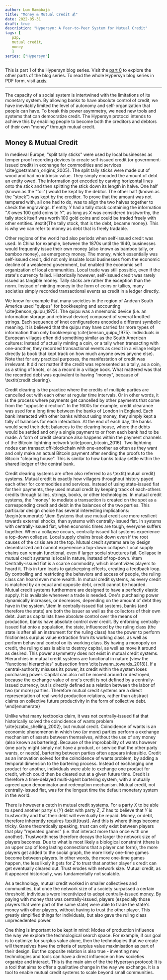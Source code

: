 ```yaml
---
author: Lum Ramabaja
title: "Money & Mutual Credit 💰"
date: 2022-05-31
draft: true
description: "Hypersyn: A Peer-to-Peer System for Mutual Credit"
tags: [
   p2p,
   mutual credit,
   money
   ]
series: ["Hypersyn"]
---
```


This is part 1 of the Hypersyn blog series. Visit the [part 0](https://chainlesscoder.com/posts/hypersyn-a-peer-to-peer-system-for-mutual-credit/) to explore the other parts of the blog series. To read the whole Hypersyn blog series in PDF form, visit [arxiv](https://arxiv.org/pdf/2206.04049.pdf).

---
<!--more-->
 
The capacity of a social system is intertwined with the limitations of its monetary system. By allowing banks to have absolute control of credit, we have inevitably limited the level of autonomy and self-organization that people can have. To break this power asymmetry, we need new tools and systems that can democratize credit. The Hypersyn protocol intends to achieve this by enabling people to become both the creditors and debtors of their own "money" through mutual credit.

## Money & Mutual Credit

In medieval Europe, "split tally sticks" were used by local businesses as temper proof recording devices to create self-issued credit (or government-issued credit) in exchange for commodities and services \cite{goetzmann_origins_2005}. The split tally sticks were made out of wood and had no intrinsic value. They simply encoded the amount of debt an entity owed. The information got encoded by carving horizontal lines onto the stick and then splitting the stick down its  length in halve. One half (known as the "foil") would be kept by the debtor. The other half (known as the "stock") was kept by the creditor. To prove that the amount was not tempered with, all one had to do, was to align the two halves together to check the engravings. If entity $Y$ had a tally stock containing the information "$X$ owes 100 gold coins to $Y$", as long as $X$ was considered trustworthy, the tally stock itself was worth 100 gold coins and could be traded freely with other entities. \textit{The tally stock, that is the debt, became money}. This is why we can refer to money as debt that is freely tradable.  

Other regions of the world had also periods when self-issued credit was used. In China for example, between the 1870s until the 1940, businesses would frequently issue their own money (also known as bamboo tally, or bamboo money), as emergency money. The money, which essentially was self-issued credit, did not only insulate local businesses from the economic decline of a weakened government, but enabled the economic self organization of local communities. Local trade was still possible, even if the state's currency failed. Historically however, self-issued credit was rarely issued as tangible money. Tally sticks are rather the exception than the norm. Instead of minting money in the form of coins or tallies, many societies simply recorded transactional events as credit in a ledger directly. 

We know for example that many societies in the region of Andean South America used "quipus" for bookkeeping and accounting \cite{benson_quipu_1975}. The quipu was a mnemonic device (i.e. an information storage and retrieval device) composed of several knotted strings. Each sequence of knot configurations encoded a different symbolic meaning. It is believed that the quipu may have carried far more types of information than only bookkeeping \cite{benson_quipu_1975}. Individuals in European villages often did something similar as the South American cultures: Instead of actually minting a coin, or a tally when transacting with one-another, they recorded transactional events as credit in a village ledger directly (a book that kept track on how much anyone owes anyone else). Note that for any practical purposes, the manifestation of credit was irrelevant. It did not matter if the credit was represented as a tally, as a coin, as a string of knots, or as a record in a village book. What mattered was that the recorded debt was equivalent to having "money", because of \textit{credit clearing}.

Credit clearing is the practice where the credits of multiple parties are cancelled out with each other at regular time intervals. Or in other words, it is the process where payments get cancelled by other payments that come from the "opposite direction". In the 1600s for example,  credit clearance was used for a long time between the banks of London in England. Each bank interacted with other banks without using money, they simply kept a tally of balances for each interaction. At the end of each day, the banks would send their debt balances to the clearing house, where the debts would be settled and only a single payment to or from each bank had to be made. A form of credit clearance also happens within the payment channels of the Bitcoin lightning network \cite{poon_bitcoin_2016}. Two lightning nodes can transact off-blockchain with one-another as often as they want and only make an actual Bitcoin payment after sending the proofs to the Bitcoin "clearing house". This is similar to how banks today settle within the shared ledger of the central bank.

Credit clearing systems are often also referred to as \textit{mutual credit} systems. Mutual credit is exactly how villagers throughout history payed each other for commodities and services. Instead of using state-issued fiat for their payments, they used mutual credit by keeping track of each-others credits through tallies, strings, books, or other technologies. In mutual credit systems, the "money" to mediate a transaction is created on the spot as a corresponding credit and debit in the balances of the two parties. This particular design choice has several interesting implications:
\begin{enumerate}
    \item Systems that use mutual credit are more resilient towards external shocks, than systems with centrally-issued fiat. In systems with centrally-issued fiat, when economic times are tough, everyone suffers together. When a collapse occurs, centrally-issued fiat systems experience a top-down collapse. Local supply chains break down even if the root causes of the crisis are at the top. Mutual credit systems are by design decentralized and cannot experience a top-down collapse. Local supply chains can remain functional, even if larger social structures fail. Collapse in mutual credit systems is local in nature, instead of top-down.
    \item Centrally-issued fiat is a scarce commodity, which incentivizes players to hoard it. This in turn leads to gatekeeping effects, creating a feedback loop. By controlling and restricting the behaviors and access of people, the ruling class can hoard even more wealth.
    In mutual credit systems, as every credit is matched by an equal and opposite debt, credit cannot be hoarded. Mutual credit systems furthermore are designed to have a perfectly elastic supply. It is available whenever a trade is needed. One's purchasing power dynamically increases, or decreases, depending on the amount of debt they have in the system.
    \item In centrally-issued fiat systems, banks (and therefore the state) are both the issuer as well as the collectors of their own debt. Just as capitalists have absolute control over the means of production, banks have absolute control over credit. By enforcing centrally-issued fiat onto a population, the state, influenced by the ruling class (the state is after all an instrument for the ruling class) has the power to perform frictionless surplus value extraction from its working class, as well as perform behavioral control on its working class. By having a monopoly on credit, the ruling class is able to destroy capital, as well as move it around as desired. This power asymmetry does not exist in mutual credit systems. Hierarchies in mutual credit systems are functional in nature (view the "functional hierarchies" subsection from \cite{swann_towards_2018}). If a central-authority misuses its power, its credit within the system loses purchasing power. Capital can also not be moved around or destroyed, because the exchange value of one's credit is not defined by a centrally-issued currency, but is directly defined as a relation between the labor of two (or more) parties. Therefore mutual credit systems are a direct representation of real-world production relations, rather than abstract claims on collective future productivity in the form of collective debt.
\end{enumerate}

Unlike what many textbooks claim, it was not centrally-issued fiat that historically solved the coincidence of wants problem \cite{szabo_shelling_2002}, but mutual credit. Coincidence of wants is an economic phenomenon in which two (or more) parties perform a exchange mechanism of assets between themselves, without the use of any money (also known as bartering). Because of the improbability of wants however (one party might simply not have a product, or service that the other party wants, or needs), bartering between parties often appears infeasible. Credit as an innovation solved for the coincidence of wants problem, by adding a temporal dimension to the bartering process. Instead of exchanging one product for another, individuals were able to exchange one product for credit, which could then be cleared out at a given future time. Credit is therefore a time-delayed multi-agent bartering system, with a mutually agreed upon denominator and redemption mechanism. Mutual credit, not centrally-issued fiat, was for the longest time the default monetary system in the world.

There is however a catch in mutual credit systems. For a party $X$ to be able to spend another party's ($Y$) debt with party $Z$, $Z$ has to believe that $Y$ is trustworthy and that their debt will eventually be repaid. Money, or debt, therefore inherently requires \textit{trust}. And this is where things become tricky. Game theoretically speaking, trust can only exist between players that play "repeated games" (i.e. that interact more than once with one another). Trustworthiness therefore decays the larger the network size of players becomes. Due to what is most likely a biological constraint (there is an upper cap of long lasting connections that a player can form), the more players get added to the social graph, the more likely one-time games become between players. In other words, the more one-time games happen, the less likely it gets for $Z$ to trust that another player's credit can get eventually cleared out. Trust erodes with network size. Mutual credit, as it appeared historically, was fundamentally not scalable. 

As a technology, mutual credit worked in smaller collectives and communities, but once the network size of a society surpassed a certain threshold, individuals were incentivized to adopt centrally-issued money. By paying with money that was centrally-issued, players (especially those players that were part of the same state) were able to trade the state's money with other players, without having to trust the other player. This greatly simplified things for individuals, but also gave the ruling class unprecedented power. 

One thing is important to be kept in mind: Modes of production influence the way we explore the technological search space. For example, if our goal is to optimize for surplus value alone, then the technologies that we create will themselves have the criteria of surplus value maximisation as part of their design. But the opposite relation is also true - inventing new technologies and tools can have a direct influence on how societies organize and interact. This is the main aim of the the Hypersyn protocol: It is a tool that aims to offer a qualitative change in the way we exchange. It is a tool to enable mutual credit systems to scale beyond small communities.